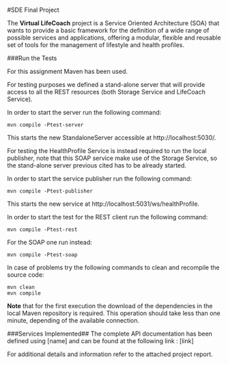 #SDE Final Project

The **Virtual LifeCoach** project is a Service Oriented Architecture (SOA) that wants to provide a basic framework for the definition of a wide range of possible services and applications, offering a modular, flexible and reusable set of tools for the management of lifestyle and health profiles.

###Run the Tests  

For this assignment Maven has been used.  

For testing purposes we defined a stand-alone server that will provide access to all the REST resources (both Storage Service and LifeCoach Service).  

In order to start the server run the following command: 
    
    mvn compile -Ptest-server
    
This starts the new StandaloneServer accessible at http://localhost:5030/.  

For testing the HealthProfile Service is instead required to run the local publisher, note that this SOAP service make use of the Storage Service, so the stand-alone server previous cited has to be already started.   

In order to start the service publisher run the following command: 
    
    mvn compile -Ptest-publisher
    
This starts the new service at http://localhost:5031/ws/healthProfile.  


In order to start the test for the REST client run the following command: 

    mvn compile -Ptest-rest
    
For the SOAP one run instead: 

    mvn compile -Ptest-soap

In case of problems try the following commands to clean and recompile the source code:

    mvn clean
    mvn compile

**Note** that for the first execution the download of the dependencies in the local Maven repository is required. This operation should take less than one minute, depending of the available connection.

###Services Implemented##
The complete API documentation has been defined using [name] and can be found at
the following link : [link]

For additional details and information refer to the attached project report. 